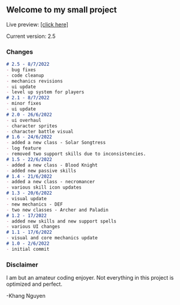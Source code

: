 ## Welcome to my small project

Live preview: [[click here]](https://thaykhangne.github.io/a-simple-rpg/)

Current version: 2.5

### Changes


```markdown
# 2.5 - 8/7/2022
- bug fixes
- code cleanup
- mechanics revisions
- ui update
- level up system for players
# 2.1 - 8/7/2022
- minor fixes
- ui update
# 2.0 - 26/6/2022
- ui overhaul
- character sprites
- character battle visual
# 1.6 - 24/6/2022
- added a new class - Solar Songtress
- log feature
- removed two support skills due to inconsistencies.
# 1.5 - 22/6/2022
- added a new class - Blood Knight
- added new passive skills
# 1.4 - 21/6/2022
- added a new class - necromancer
- various skill icon updates
# 1.3 - 20/6/2022
- visual update
- new mechanics - DEF
- two new classes - Archer and Paladin
# 1.2 - 17/2022
- added new skills and new support spells
- various UI changes
# 1.1 - 17/6/2022
- visual and core mechanics update
# 1.0 - 2/6/2022
- initial commit

```

### Disclaimer

I am but an amateur coding enjoyer. Not everything in this project is optimized and perfect.

-Khang Nguyen
